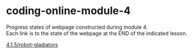 # coding-online-module-4
Progress states of webpage constructed during module 4.  
Each link is to the state of the webpage at the END of the indicated lesson.  

[4.1.5/robot-gladiators](https://tom2u.github.io/coding-online-module-4/4.1.5/robot-gladiators)  
